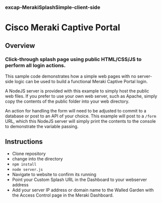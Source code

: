 ### excap-MerakiSplashSimple-client-side

# Cisco Meraki Captive Portal 


## Overview
### Click-through splash page using public HTML/CSS/JS to perform all login actions. 
This sample code demonstrates how a simple web pages with no server-side logic can be used to build a functional Meraki Captive Portal login.

A NodeJS server is provided with this example to simply host the public web files. If you prefer to use your own web server, such as Apache, simply copy the contents of the public folder into your web directory.

An action for handling the form will need to be adjusted to commit to a database or post to an API of your choice. This example will post to a `/form` URL, which this NodeJS server will simply print the contents to the console to demonstrate the variable passing.

## Instructions 
* Clone repository
* change into the directory
* `npm install`
* `node server.js`
* Navigate to website to confirm its running
* Point your Custom Splash URL in the Dashboard to your webserver address
* Add your server IP address or domain name to the Walled Garden with the Access Control page in the Meraki Dashboard.



